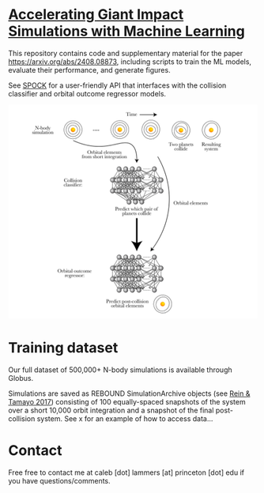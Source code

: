 # [Accelerating Giant Impact Simulations with Machine Learning](https://arxiv.org/abs/2408.08873)
This repository contains code and supplementary material for the paper https://arxiv.org/abs/2408.08873, including scripts to train the ML models, evaluate their performance, and generate figures.

See [SPOCK](https://github.com/dtamayo/spock) for a user-friendly API that interfaces with the collision classifier and orbital outcome regressor models.

![](model_diagram.png)

# Training dataset
Our full dataset of 500,000+ N-body simulations is available through Globus.

Simulations are saved as REBOUND SimulationArchive objects (see [Rein & Tamayo 2017](https://arxiv.org/abs/1701.07423)) consisting of 100 equally-spaced snapshots of the system over a short 10,000 orbit integration and a snapshot of the final post-collision system. See x for an example of how to access data...

# Contact
Free free to contact me at caleb [dot] lammers [at] princeton [dot] edu if you have questions/comments.